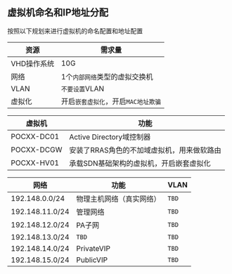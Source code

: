 ## 虚拟机命名和IP地址分配

按照以下规划来进行虚拟机的命名配置和地址配置

| 资源        | 需求量                              |
| ----------- | ----------------------------------- |
| VHD操作系统 | 10G                                 |
| 网络        | 1个`内部网络`类型的虚拟交换机       |
| VLAN        | `不要设置`VLAN                      |
| 虚拟化      | 开启`嵌套虚拟化`，开启`MAC地址欺骗` |


| 虚拟机     | 功能                                       |
| ---------- | ------------------------------------------ |
| POCXX-DC01 | Active Directory域控制器                   |
| POCXX-DCGW | 安装了RRAS角色的不加域虚拟机，用来做软路由 |
| POCXX-HV01 | 承载SDN基础架构的虚拟机，开启嵌套虚拟化    |



| 网络            | 功能                     | VLAN      |
| --------------- | ------------------------ | --------- |
| 192.148.0.0/24  | 物理主机网络（真实网络） | ```TBD``` |
| 192.148.11.0/24 | 管理网络                 | ```TBD``` |
| 192.148.12.0/24 | PA子网                   | ```TBD``` |
| 192.148.13.0/24 | ```TBD```                | ```TBD``` |
| 192.148.14.0/24 | PrivateVIP               | ```TBD``` |
| 192.148.15.0/24 | PublicVIP                | ```TBD``` |